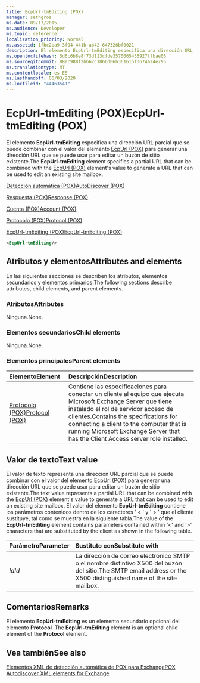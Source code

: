 ```yaml
---
title: EcpUrl-tmEditing (POX)
manager: sethgros
ms.date: 09/17/2015
ms.audience: Developer
ms.topic: reference
localization_priority: Normal
ms.assetid: 1fbc2ea9-3f94-441b-ab42-647326bf0021
description: El elemento EcpUrl-tmEditing especifica una dirección URL parcial que se puede combinar con el valor del elemento EcpUrl (POX) para generar una dirección URL que se puede usar para editar un buzón de sitio existente.
ms.openlocfilehash: 5d6c6b8e8f73d113cfde3570065435927ffbae05
ms.sourcegitcommit: 88ec988f2bb67c1866d06b361615f3674a24e795
ms.translationtype: MT
ms.contentlocale: es-ES
ms.lasthandoff: 06/03/2020
ms.locfileid: "44463541"
---
```

# <a name="ecpurl-tmediting-pox"></a><span data-ttu-id="8351c-103">EcpUrl-tmEditing (POX)</span><span class="sxs-lookup"><span data-stu-id="8351c-103">EcpUrl-tmEditing (POX)</span></span>

<span data-ttu-id="8351c-104">El elemento **EcpUrl-tmEditing** especifica una dirección URL parcial que se puede combinar con el valor del elemento [EcpUrl (POX)](ecpurl-pox.md) para generar una dirección URL que se puede usar para editar un buzón de sitio existente.</span><span class="sxs-lookup"><span data-stu-id="8351c-104">The **EcpUrl-tmEditing** element specifies a partial URL that can be combined with the [EcpUrl (POX)](ecpurl-pox.md) element's value to generate a URL that can be used to edit an existing site mailbox.</span></span> 
  
[<span data-ttu-id="8351c-105">Detección automática (POX)</span><span class="sxs-lookup"><span data-stu-id="8351c-105">AutoDiscover (POX)</span></span>](autodiscover-pox.md)
  
[<span data-ttu-id="8351c-106">Respuesta (POX)</span><span class="sxs-lookup"><span data-stu-id="8351c-106">Response (POX)</span></span>](response-pox.md)
  
[<span data-ttu-id="8351c-107">Cuenta (POX)</span><span class="sxs-lookup"><span data-stu-id="8351c-107">Account (POX)</span></span>](account-pox.md)
  
[<span data-ttu-id="8351c-108">Protocolo (POX)</span><span class="sxs-lookup"><span data-stu-id="8351c-108">Protocol (POX)</span></span>](protocol-pox.md)
  
[<span data-ttu-id="8351c-109">EcpUrl-tmEditing (POX)</span><span class="sxs-lookup"><span data-stu-id="8351c-109">EcpUrl-tmEditing (POX)</span></span>](ecpurl-tmediting-pox.md)
  
```XML
<EcpUrl-tmEditing/>
```

## <a name="attributes-and-elements"></a><span data-ttu-id="8351c-110">Atributos y elementos</span><span class="sxs-lookup"><span data-stu-id="8351c-110">Attributes and elements</span></span>

<span data-ttu-id="8351c-111">En las siguientes secciones se describen los atributos, elementos secundarios y elementos primarios.</span><span class="sxs-lookup"><span data-stu-id="8351c-111">The following sections describe attributes, child elements, and parent elements.</span></span>
  
### <a name="attributes"></a><span data-ttu-id="8351c-112">Atributos</span><span class="sxs-lookup"><span data-stu-id="8351c-112">Attributes</span></span>

<span data-ttu-id="8351c-113">Ninguna.</span><span class="sxs-lookup"><span data-stu-id="8351c-113">None.</span></span>
  
### <a name="child-elements"></a><span data-ttu-id="8351c-114">Elementos secundarios</span><span class="sxs-lookup"><span data-stu-id="8351c-114">Child elements</span></span>

<span data-ttu-id="8351c-115">Ninguna.</span><span class="sxs-lookup"><span data-stu-id="8351c-115">None.</span></span>
  
### <a name="parent-elements"></a><span data-ttu-id="8351c-116">Elementos principales</span><span class="sxs-lookup"><span data-stu-id="8351c-116">Parent elements</span></span>

|<span data-ttu-id="8351c-117">**Elemento**</span><span class="sxs-lookup"><span data-stu-id="8351c-117">**Element**</span></span>|<span data-ttu-id="8351c-118">**Descripción**</span><span class="sxs-lookup"><span data-stu-id="8351c-118">**Description**</span></span>|
|:-----|:-----|
|[<span data-ttu-id="8351c-119">Protocolo (POX)</span><span class="sxs-lookup"><span data-stu-id="8351c-119">Protocol (POX)</span></span>](protocol-pox.md) <br/> |<span data-ttu-id="8351c-120">Contiene las especificaciones para conectar un cliente al equipo que ejecuta Microsoft Exchange Server que tiene instalado el rol de servidor acceso de clientes.</span><span class="sxs-lookup"><span data-stu-id="8351c-120">Contains the specifications for connecting a client to the computer that is running Microsoft Exchange Server that has the Client Access server role installed.</span></span>  <br/> |
   
## <a name="text-value"></a><span data-ttu-id="8351c-121">Valor de texto</span><span class="sxs-lookup"><span data-stu-id="8351c-121">Text value</span></span>

<span data-ttu-id="8351c-122">El valor de texto representa una dirección URL parcial que se puede combinar con el valor del elemento [EcpUrl (POX)](ecpurl-pox.md) para generar una dirección URL que se puede usar para editar un buzón de sitio existente.</span><span class="sxs-lookup"><span data-stu-id="8351c-122">The text value represents a partial URL that can be combined with the [EcpUrl (POX)](ecpurl-pox.md) element's value to generate a URL that can be used to edit an existing site mailbox.</span></span> <span data-ttu-id="8351c-123">El valor del elemento **EcpUrl-tmEditing** contiene los parámetros contenidos dentro de los caracteres ' < ' y ' > ' que el cliente sustituye, tal como se muestra en la siguiente tabla.</span><span class="sxs-lookup"><span data-stu-id="8351c-123">The value of the **EcpUrl-tmEditing** element contains parameters contained within '<' and '>' characters that are substituted by the client as shown in the following table.</span></span> 
  
|<span data-ttu-id="8351c-124">**Parámetro**</span><span class="sxs-lookup"><span data-stu-id="8351c-124">**Parameter**</span></span>|<span data-ttu-id="8351c-125">**Sustituto con**</span><span class="sxs-lookup"><span data-stu-id="8351c-125">**Substitute with**</span></span>|
|:-----|:-----|
| <span data-ttu-id="8351c-126">_Id_</span><span class="sxs-lookup"><span data-stu-id="8351c-126">_Id_</span></span> <br/> |<span data-ttu-id="8351c-127">La dirección de correo electrónico SMTP o el nombre distintivo X500 del buzón del sitio.</span><span class="sxs-lookup"><span data-stu-id="8351c-127">The SMTP email address or the X500 distinguished name of the site mailbox.</span></span>  <br/> |
   
## <a name="remarks"></a><span data-ttu-id="8351c-128">Comentarios</span><span class="sxs-lookup"><span data-stu-id="8351c-128">Remarks</span></span>

<span data-ttu-id="8351c-129">El elemento **EcpUrl-tmEditing** es un elemento secundario opcional del elemento **Protocol** .</span><span class="sxs-lookup"><span data-stu-id="8351c-129">The **EcpUrl-tmEditing** element is an optional child element of the **Protocol** element.</span></span> 
  
## <a name="see-also"></a><span data-ttu-id="8351c-130">Vea también</span><span class="sxs-lookup"><span data-stu-id="8351c-130">See also</span></span>



[<span data-ttu-id="8351c-131">Elementos XML de detección automática de POX para Exchange</span><span class="sxs-lookup"><span data-stu-id="8351c-131">POX Autodiscover XML elements for Exchange</span></span>](pox-autodiscover-xml-elements-for-exchange.md)

